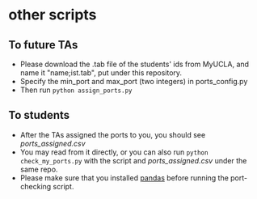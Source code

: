 # other scripts

## To future TAs
- Please download the .tab file of the students' ids from MyUCLA, and name it "name;ist.tab", put under this repository.
- Specify the min_port and max_port (two integers) in ports_config.py
- Then run ```python assign_ports.py```

## To students
- After the TAs assigned the ports to you, you should see *ports_assigned.csv*
- You may read from it directly, or you can also run ```python check_my_ports.py``` with the script and *ports_assigned.csv* under the same repo.
- Please make sure that you installed [pandas](https://pandas.pydata.org/docs/getting_started/install.html#installing-pandas) before running the port-checking script.